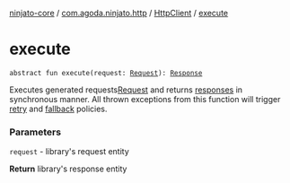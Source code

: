 [ninjato-core](../../index.md) / [com.agoda.ninjato.http](../index.md) / [HttpClient](index.md) / [execute](./execute.md)

# execute

`abstract fun execute(request: `[`Request`](../-request/index.md)`): `[`Response`](../-response/index.md)

Executes generated requests[Request](../-request/index.md) and returns [responses](../-response/index.md) in synchronous manner.
All thrown exceptions from this function will trigger [retry](../../com.agoda.ninjato.policy/-retry-policy/index.md) and [fallback](../../com.agoda.ninjato.policy/-fallback-policy/index.md) policies.

### Parameters

`request` - library's request entity

**Return**
library's response entity


